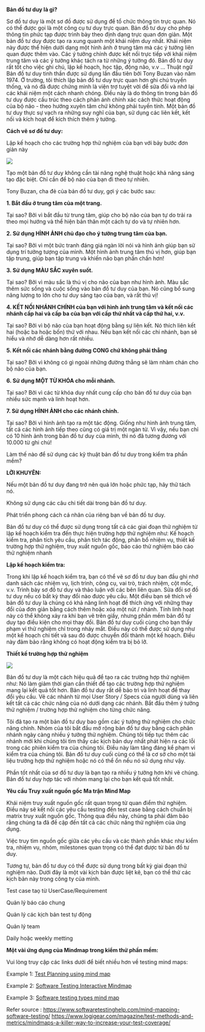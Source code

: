 **Bản đồ tư duy là gì?**

Sơ đồ tư duy là một sơ đồ được sử dụng để tổ chức thông tin trực quan. Nó có thể được gọi là một công cụ tư duy trực quan. Bản đồ tư duy cho phép thông tin phức tạp được trình bày theo định dạng trực quan đơn giản. Một bản đồ tư duy được tạo ra xung quanh một khái niệm duy nhất. Khái niệm này được thể hiện dưới dạng một hình ảnh ở trung tâm mà các ý tưởng liên quan được thêm vào. Các ý tưởng chính được kết nối trực tiếp với khái niệm trung tâm và các ý tưởng khác tách ra từ những ý tưởng đó.
Bản đồ tư duy rất tốt cho việc ghi chú, lập kế hoạch, học tập, động não, v.v ... Thuật ngữ Bản đồ tư duy tinh thần được sử dụng lần đầu tiên bởi Tony Buzan vào năm 1974. Ở trường, tôi thích lập bản đồ tư duy trực quan hơn ghi chú truyền thống, và nó đã được chứng minh là viện trợ tuyệt vời để sửa đổi và nhớ lại các khái niệm một cách nhanh chóng. Điều này là do thông tin trong bản đồ tư duy được cấu trúc theo cách phản ánh chính xác cách thức hoạt động của bộ não - theo hướng xuyên tâm chứ không phải tuyến tính. Một bản đồ tư duy thực sự vạch ra những suy nghĩ của bạn, sử dụng các liên kết, kết nối và kích hoạt để kích thích thêm ý tưởng.

**Cách vẽ sơ đồ tư duy:**

Lập kế hoạch cho các trường hợp thử nghiệm của bạn với bảy bước đơn giản này

![](https://images.viblo.asia/b5701f60-9c64-45de-8ca6-634d75373b63.png)

Tạo một bản đồ tư duy không cần tài năng nghệ thuật hoặc khả năng sáng tạo đặc biệt. Chỉ cần để bộ não của bạn đi theo tự nhiên.

Tony Buzan, cha đẻ của bản đồ tư duy, gợi ý các bước sau:

**1. Bắt đầu ở trung tâm của một trang.**

Tại sao? Bởi vì bắt đầu từ trung tâm, giúp cho bộ não của bạn tự do trải ra theo mọi hướng và thể hiện bản thân một cách tự do và tự nhiên hơn.

**2. Sử dụng HÌNH ẢNH chủ đạo cho ý tưởng trung tâm của bạn.**

Tại sao? Bởi vì một bức tranh đáng giá ngàn lời nói và hình ảnh giúp bạn sử dụng trí tưởng tượng của mình. Một hình ảnh trung tâm thú vị hơn, giúp bạn tập trung, giúp bạn tập trung và khiến não bạn phấn chấn hơn!

**3. Sử dụng MÀU SẮC xuyên suốt.**

Tại sao? Bởi vì màu sắc là thú vị cho não của bạn như hình ảnh. Màu sắc thêm sức sống và cuộc sống vào bản đồ tư duy của bạn. Nó cũng bổ sung năng lượng to lớn cho tư duy sáng tạo của bạn, và rất thú vị!

**4. KẾT NỐI NHÁNH CHÍNH của bạn với hình ảnh trung tâm và kết nối các nhánh cấp hai và cấp ba của bạn với cấp thứ nhất và cấp thứ hai, v.v.**

Tại sao? Bởi vì bộ não của bạn hoạt động bằng sự liên kết. Nó thích liên kết hai (hoặc ba hoặc bốn) thứ với nhau. Nếu bạn kết nối các chi nhánh, bạn sẽ hiểu và nhớ dễ dàng hơn rất nhiều.

**5. Kết nối các nhánh bằng đường CONG chứ không phải thẳng**

Tại sao? Bởi vì không có gì ngoài những đường thẳng sẽ làm nhàm chán cho bộ não của bạn.

**6. Sử dụng MỘT TỪ KHÓA cho mỗi nhánh.**

Tại sao? Bởi vì các từ khóa duy nhất cung cấp cho bản đồ tư duy của bạn nhiều sức mạnh và linh hoạt hơn.

**7. Sử dụng HÌNH ẢNH cho các nhánh chính.**

Tại sao? Bởi vì hình ảnh tạo ra một tác động. Giống như hình ảnh trung tâm, tất cả các hình ảnh tiếp theo cũng có giá trị một ngàn từ. Vì vậy, nếu bạn chỉ có 10 hình ảnh trong bản đồ tư duy của mình, thì nó đã tương đương với 10.000 từ ghi chú!

Làm thế nào để sử dụng các kỹ thuật bản đồ tư duy trong kiểm tra phần mềm?

**LỜI KHUYÊN:**

Nếu một bản đồ tư duy đang trở nên quá lớn hoặc phức tạp, hãy thử tách nó.

Không sử dụng các câu chi tiết dài trong bản đồ tư duy.

Phát triển phong cách cá nhân của riêng bạn về bản đồ tư duy.

Bản đồ tư duy có thể được sử dụng trong tất cả các giai đoạn thử nghiệm từ lập kế hoạch kiểm tra đến thực hiện trường hợp thử nghiệm như: Kế hoạch kiểm tra, phân tích yêu cầu, phân tích tác động, phân bổ nhiệm vụ, thiết kế trường hợp thử nghiệm, truy xuất nguồn gốc, báo cáo thử nghiệm báo cáo thử nghiệm nhanh

**Lập kế hoạch kiểm tra:**

Trong khi lập kế hoạch kiểm tra, bạn có thể vẽ sơ đồ tư duy ban đầu ghi nhớ danh sách các nhiệm vụ, lịch trình, công cụ, vai trò, trách nhiệm, cột mốc, v.v. Trình bày sơ đồ tư duy và thảo luận với các bên liên quan. Sửa đổi sơ đồ tư duy nếu có bất kỳ thay đổi nào được yêu cầu. Một điều bạn sẽ thích về bản đồ tư duy là chúng có khả năng linh hoạt để thích ứng với những thay đổi của đơn giản bằng cách thêm hoặc xóa một nút / nhánh. Tính linh hoạt này có thể không xảy ra khi bạn vẽ trên giấy, nhưng phần mềm bản đồ tư duy tạo điều kiện cho mọi thay đổi. Bản đồ tư duy cuối cùng cho bạn thấy phạm vi thử nghiệm chỉ trong nháy mắt. Điều này có thể được sử dụng như một kế hoạch chi tiết và sau đó được chuyển đổi thành một kế hoạch. Điều này đảm bảo rằng không có hoạt động kiểm tra bị bỏ lỡ.

**Thiết kế trường hợp thử nghiệm**

![](https://images.viblo.asia/a84dab5b-d27b-43b0-a445-6565f3ac2a04.png)

Bản đồ tư duy là một cách hiệu quả để tạo ra các trường hợp thử nghiệm như: Nó làm giảm thời gian cần thiết để tạo các trường hợp thử nghiệm mang lại kết quả tốt hơn. Bản đồ tư duy rất dễ bảo trì và linh hoạt để thay đổi yêu cầu.
Vẽ các nhánh từ mọi User Story / Specs của người dùng và liên kết tất cả các chức năng của nó dưới dạng các nhánh. Bắt đầu thêm ý tưởng thử nghiệm / trường hợp thử nghiệm cho từng chức năng.

Tôi đã tạo ra một bản đồ tư duy bao gồm các ý tưởng thử nghiệm cho chức năng chính. Nhóm của tôi bắt đầu mở rộng bản đồ tư duy bằng cách phân nhánh ngày càng nhiều ý tưởng thử nghiệm. Chúng tôi tiếp tục thêm các nhánh mới khi chúng tôi tìm thấy các kịch bản duy nhất phát hiện ra các lỗi trong các phiên kiểm tra của chúng tôi. Điều này làm tăng đáng kể phạm vi kiểm tra của chúng tôi. Bản đồ tư duy cuối cùng có thể là cơ sở cho một tài liệu trường hợp thử nghiệm hoặc nó có thể ổn nếu nó sử dụng như vậy.

Phần tốt nhất của sơ đồ tư duy là bạn tạo ra nhiều ý tưởng hơn khi vẽ chúng. Bản đồ tư duy hợp tác với nhóm mang lại cho bạn kết quả tốt nhất.

**Yêu cầu Truy xuất nguồn gốc Ma trận Mind Map**

Khái niệm truy xuất nguồn gốc rất quan trọng từ quan điểm thử nghiệm. Điều này sẽ kết nối các yêu cầu testing đến test case bằng cách chuẩn bị matrix truy xuất nguồn gốc. Thông qua điều này, chúng ta phải đảm bảo rằng chúng ta đã đề cập đến tất cả các chức năng thử nghiệm của ứng dụng.

Việc truy tìm nguồn gốc giữa các yêu cầu và các thành phần khác như kiểm tra, nhiệm vụ, nhóm, milestones quan trọng có thể đạt được từ bản đồ tư duy.

Tương tự, bản đồ tư duy có thể được sử dụng trong bất kỳ giai đoạn thử nghiệm nào. Dưới đây là một vài kịch bản được liệt kê, bạn có thể thử các kịch bản này trong công ty của mình.

Test case taọ từ UserCase/Requirement

Quản lý báo cáo chung

Quản lý các kịch bản test tự động

Quản lý team

Daily hoặc weekly metting

**Một vài ứng dụng của Mindmap trong kiểm thử phần mềm:**

Vui lòng truy cập các links dưới để biết nhiều hơn về testing mind maps:

Example 1: [Test Planning using mind map](https://www.mindomo.com/mindmap/software-testing-b81c339d8ab9450a98081e5b0d8f7498)

Example 2: [Software Testing Interactive Mindmap](http://gogeometry.com/software/software_testing_mind_map.html)

Example 3: [Software testing types mind map](https://www.mindmeister.com/92927976/software-testing)

Refer source : https://www.softwaretestinghelp.com/mind-mapping-software-testing/
https://www.logigear.com/magazine/test-methods-and-metrics/mindmaps-a-killer-way-to-increase-your-test-coverage/